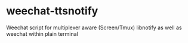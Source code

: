 # weechat-ttsnotify
Weechat script for multiplexer aware (Screen/Tmux) libnotify as well as weechat within plain terminal
